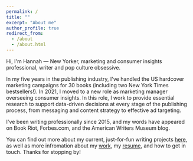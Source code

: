 ```yaml
---
permalink: /
title: ""
excerpt: "About me"
author_profile: true
redirect_from: 
  - /about
  - /about.html
---
```


Hi, I'm Hannah — New Yorker, marketing and consumer insights professional, writer and pop culture obsessive. 

In my five years in the publishing industry, I've handled the US hardcover marketing campaigns for 30 books (including two New York Times bestsellers!). In 2021, I moved to a new role as marketing manager overseeing consumer insights. In this role, I work to provide essential research to support data-driven decisions at every stage of the publishing process, from messaging and content strategy to effective ad targeting. 

I've been writing professionally since 2015, and my words have appeared on Book Riot, Forbes.com, and the American Writers Museum blog. 

You can find out more about my current, just-for-fun writing projects [here](https://hannahmengler.github.io/writing/), as well as more infromation about my [work](https://hannahmengler.github.io/marketing/), my [resume](https://hannahmengler.github.io/resume/), and how to get in touch. Thanks for stopping by!